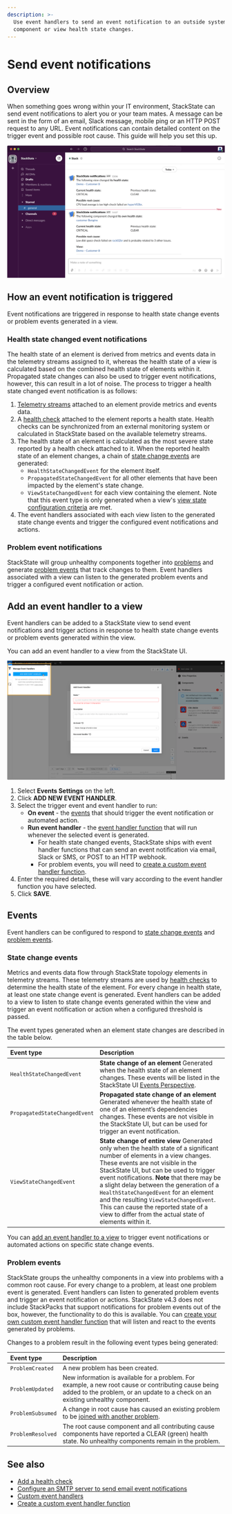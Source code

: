 ```yaml
---
description: >-
  Use event handlers to send an event notification to an outside system when a
  component or view health state changes.
---
```


# Send event notifications

## Overview

When something goes wrong within your IT environment, StackState can send event notifications to alert you or your team mates. A message can be sent in the form of an email, Slack message, mobile ping or an HTTP POST request to any URL. Event notifications can contain detailed content on the trigger event and possible root cause. This guide will help you set this up.

![StackState event notification in Slack with possible root cause information](../../.gitbook/assets/slack_alert.png)

## How an event notification is triggered

Event notifications are triggered in response to health state change events or problem events generated in a view.

### Health state changed event notifications

The health state of an element is derived from metrics and events data in the telemetry streams assigned to it, whereas the health state of a view is calculated based on the combined health state of elements within it. Propagated state changes can also be used to trigger event notifications, however, this can result in a lot of noise. The process to trigger a health state changed event notification is as follows:

1. [Telemetry streams](add-telemetry-to-element.md) attached to an element provide metrics and events data.
2. A [health check](../health-state/health-state-in-stackstate.md#health-checks) attached to the element reports a health state. Health checks can be synchronized from an external monitoring system or calculated in StackState based on the available telemetry streams.
3. The health state of an element is calculated as the most severe state reported by a health check attached to it. When the reported health state of an element changes, a chain of [state change events](send-event-notifications.md#state-change-events) are generated:
   * `HealthStateChangedEvent` for the element itself.
   * `PropagatedStateChangedEvent` for all other elements that have been impacted by the element's state change.
   * `ViewStateChangedEvent` for each view containing the element. Note that this event type is only generated when a view's [view state configuration criteria](../health-state/configure-view-health.md) are met.
4. The event handlers associated with each view listen to the generated state change events and trigger the configured event notifications and actions.

### Problem event notifications

StackState will group unhealthy components together into [problems](../problem-analysis/about-problems.md) and generate [problem events](send-event-notifications.md#problem-events) that track changes to them. Event handlers associated with a view can listen to the generated problem events and trigger a configured event notification or action.

## Add an event handler to a view

Event handlers can be added to a StackState view to send event notifications and trigger actions in response to health state change events or problem events generated within the view.

You can add an event handler to a view from the StackState UI.

![Add an event handler](../../.gitbook/assets/v45_event_handlers_tab.png)

1. Select **Events Settings** on the left.
2. Click **ADD NEW EVENT HANDLER**.
3. Select the trigger event and event handler to run:
   * **On event** - the [events](send-event-notifications.md#events) that should trigger the event notification or automated action.
   * **Run event handler** - the [event handler function](send-event-notifications.md#event-handler-functions) that will run whenever the selected event is generated.
     * For health state changed events, StackState ships with event handler functions that can send an event notification via email, Slack or SMS, or POST to an HTTP webhook.
     * For problem events, you will need to [create a custom event handler function](../../develop/developer-guides/custom-functions/event-handler-functions.md).
4. Enter the required details, these will vary according to the event handler function you have selected.
5. Click **SAVE**.

## Events

Event handlers can be configured to respond to [state change events](send-event-notifications.md#state-change-events) and [problem events](send-event-notifications.md#problem-events).

### State change events

Metrics and events data flow through StackState topology elements in telemetry streams. These telemetry streams are used by [health checks](../health-state/add-a-health-check.md) to determine the health state of the element. For every change in health state, at least one state change event is generated. Event handlers can be added to a view to listen to state change events generated within the view and trigger an event notification or action when a configured threshold is passed.

The event types generated when an element state changes are described in the table below.

| Event type | Description |
| :--- | :--- |
| `HealthStateChangedEvent` | **State change of an element** Generated when the health state of an element changes. These events will be listed in the StackState UI [Events Perspective](../stackstate-ui/perspectives/events_perspective.md). |
| `PropagatedStateChangedEvent` | **Propagated state change of an element** Generated whenever the health state of one of an element’s dependencies changes. These events are not visible in the StackState UI, but can be used for trigger an event notification. |
| `ViewStateChangedEvent` | **State change of entire view** Generated only when the health state of a significant number of elements in a view changes. These events are not visible in the StackState UI, but can be used to trigger event notifications. **Note** that there may be a slight delay between the generation of a `HealthStateChangedEvent` for an element and the resulting `ViewStateChangedEvent`. This can cause the reported state of a view to differ from the actual state of elements within it. |

You can [add an event handler to a view](send-event-notifications.md#add-an-event-handler-to-a-view) to trigger event notifications or automated actions on specific state change events.

### Problem events

StackState groups the unhealthy components in a view into problems with a common root cause. For every change to a problem, at least one problem event is generated. Event handlers can listen to generated problem events and trigger an event notification or actions. StackState v4.3 does not include StackPacks that support notifications for problem events out of the box, however, the functionality to do this is available. You can [create your own custom event handler function](../../develop/developer-guides/custom-functions/event-handler-functions.md) that will listen and react to the events generated by problems.

Changes to a problem result in the following event types being generated:

| Event type | Description |
| :--- | :--- |
| `ProblemCreated` | A new problem has been created. |
| `ProblemUpdated` | New information is available for a problem. For example, a new root cause or contributing cause being added to the problem, or an update to a check on an existing unhealthy component. |
| `ProblemSubsumed` | A change in root cause has caused an existing problem to be [joined with another problem](../problem-analysis/about-problems.md#two-problems-one-root-cause). |
| `ProblemResolved` | The root cause component and all contributing cause components have reported a CLEAR \(green\) health state. No unhealthy components remain in the problem. |


## See also

* [Add a health check](../health-state/add-a-health-check.md)
* [Configure an SMTP server to send email event notifications](../../configure/topology/configure-email-event-notifications.md "StackState Self-Hosted only")
* [Custom event handlers](../../develop/developer-guides/custom-functions/event-handler-functions.md "StackState Self-Hosted only")
* [Create a custom event handler function](../../develop/developer-guides/custom-functions/event-handler-functions.md "StackState Self-Hosted only")
